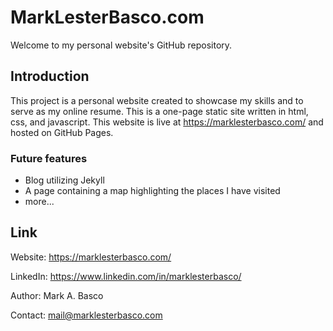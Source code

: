 # MarkLesterBasco.com
Welcome to my personal website's GitHub repository.

## Introduction
This project is a personal website created to showcase my skills and to serve as my online resume. This is a one-page static site written in html, css, and javascript. This website is live at https://marklesterbasco.com/ and hosted on GitHub Pages.

### Future features
* Blog utilizing Jekyll
* A page containing a map highlighting the places I have visited
* more...

## Link
Website: https://marklesterbasco.com/

LinkedIn: https://www.linkedin.com/in/marklesterbasco/

Author: Mark A. Basco

Contact: mail@marklesterbasco.com
